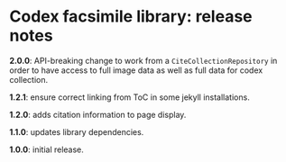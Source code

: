 # Codex facsimile library: release notes

**2.0.0**: API-breaking change to work from a `CiteCollectionRepository` in order to have access to full image data as well as full data for codex collection.

**1.2.1**: ensure correct linking from ToC in some jekyll installations.

**1.2.0**: adds citation information to page display.

**1.1.0**: updates library dependencies.

**1.0.0**:  initial release.
